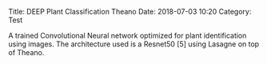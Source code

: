 Title: DEEP Plant Classification Theano
Date: 2018-07-03 10:20
Category: Test

A trained Convolutional Neural network optimized for plant identification using images. The architecture used is a Resnet50 [5] using Lasagne on top of Theano.
